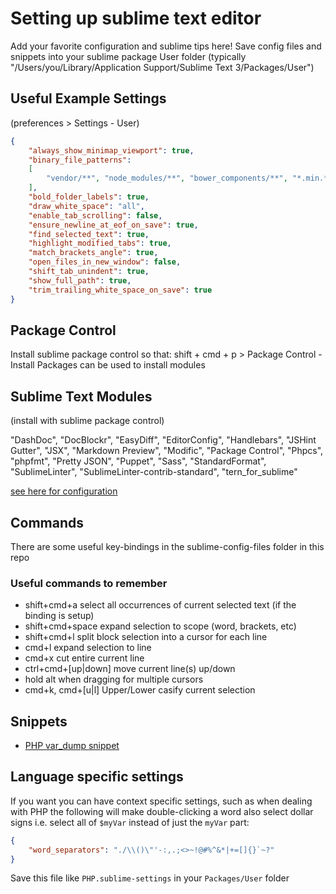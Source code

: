 # Setting up sublime text editor

Add your favorite configuration and sublime tips here!
Save config files and snippets into your sublime package User folder (typically "/Users/you/Library/Application Support/Sublime Text 3/Packages/User")

## Useful Example Settings
(preferences > Settings - User)

```json
{
    "always_show_minimap_viewport": true,
    "binary_file_patterns":
    [
        "vendor/**", "node_modules/**", "bower_components/**", "*.min.*", "*.jpg", "*.jpeg", "*.png", "*.gif", "*.ttf", "*.tga", "*.dds", "*.ico", "*.eot", "*.pdf", "*.swf", "*.jar", "*.zip"
    ],
    "bold_folder_labels": true,
    "draw_white_space": "all",
    "enable_tab_scrolling": false,
    "ensure_newline_at_eof_on_save": true,
    "find_selected_text": true,
    "highlight_modified_tabs": true,
    "match_brackets_angle": true,
    "open_files_in_new_window": false,
    "shift_tab_unindent": true,
    "show_full_path": true,
    "trim_trailing_white_space_on_save": true
}
```

## Package Control
Install sublime package control so that:
shift + cmd + p > Package Control - Install Packages can be used to install
modules

## Sublime Text Modules
(install with sublime package control)

"DashDoc",
"DocBlockr",
"EasyDiff",
"EditorConfig",
"Handlebars",
"JSHint Gutter",
"JSX",
"Markdown Preview",
"Modific",
"Package Control",
"Phpcs",
"phpfmt",
"Pretty JSON",
"Puppet",
"Sass",
"StandardFormat",
"SublimeLinter",
"SublimeLinter-contrib-standard",
"tern_for_sublime"

[see here for configuration](https://github.com/mediasuitenz/php-code-standard)

## Commands

There are some useful key-bindings in the sublime-config-files folder in this repo

### Useful commands to remember

- shift+cmd+a           select all occurrences of current selected text (if the binding is setup)
- shift+cmd+space       expand selection to scope (word, brackets, etc)
- shift+cmd+l           split block selection into a cursor for each line
- cmd+l                 expand selection to line
- cmd+x                 cut entire current line
- ctrl+cmd+[up|down]    move current line(s) up/down
- hold alt when dragging for multiple cursors
- cmd+k, cmd+[u|l]      Upper/Lower casify current selection

## Snippets

- [PHP var_dump snippet](https://github.com/mediasuitenz/bootstrap/blob/master/sublime-config-files/php_var_dump.sublime-snippet)

## Language specific settings

If you want you can have context specific settings, such as when dealing with PHP the following will make double-clicking a word also select dollar signs i.e. select all of `$myVar` instead of just the `myVar` part:
```json
{
    "word_separators": "./\\()\"'-:,.;<>~!@#%^&*|+=[]{}`~?"
}
```
Save this file like `PHP.sublime-settings` in your `Packages/User` folder
